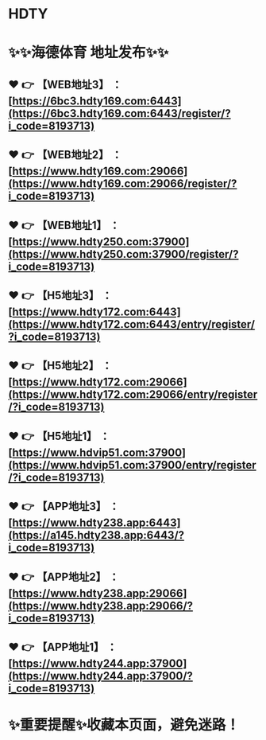 HDTY
====

✨✨海德体育 地址发布✨✨
====

❤️ 👉 【WEB地址3】 ：[https://6bc3.hdty169.com:6443](https://6bc3.hdty169.com:6443/register/?i_code=8193713)
---

❤️ 👉 【WEB地址2】 ：[https://www.hdty169.com:29066](https://www.hdty169.com:29066/register/?i_code=8193713)
---

❤️ 👉 【WEB地址1】 ：[https://www.hdty250.com:37900](https://www.hdty250.com:37900/register/?i_code=8193713)
---

❤️ 👉 【H5地址3】 ： [https://www.hdty172.com:6443](https://www.hdty172.com:6443/entry/register/?i_code=8193713)
---

❤️ 👉 【H5地址2】 ：[https://www.hdty172.com:29066](https://www.hdty172.com:29066/entry/register/?i_code=8193713)
---

❤️ 👉 【H5地址1】 ：[https://www.hdvip51.com:37900](https://www.hdvip51.com:37900/entry/register/?i_code=8193713)
---

❤️ 👉 【APP地址3】 ：[https://www.hdty238.app:6443](https://a145.hdty238.app:6443/?i_code=8193713)
---

❤️ 👉 【APP地址2】 ：[https://www.hdty238.app:29066](https://www.hdty238.app:29066/?i_code=8193713)
---

❤️ 👉 【APP地址1】 ：[https://www.hdty244.app:37900](https://www.hdty244.app:37900/?i_code=8193713)
---

✨重要提醒✨收藏本页面，避免迷路！
===

